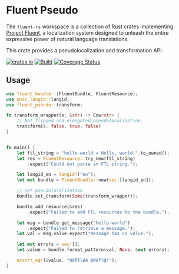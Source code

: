 # Fluent Pseudo

The `fluent-rs` workspace is a collection of Rust crates implementing [Project Fluent][],
a localization system designed to unleash the entire expressive power of natural language translations.

This crate provides a pseudolocalization and transformation API.

[![crates.io](https://img.shields.io/crates/v/fluent-pseudo.svg)](https://crates.io/crates/fluent-pseudo)
[![Build](https://github.com/projectfluent/fluent-rs/actions/workflows/test.yaml/badge.svg)](https://github.com/projectfluent/fluent-rs/actions/workflows/test.yaml)
[![Coverage Status](https://coveralls.io/repos/github/projectfluent/fluent-rs/badge.svg?branch=main)](https://coveralls.io/github/projectfluent/fluent-rs?branch=main)

[Project Fluent]: https://projectfluent.org

Usage
-----

```rust
use fluent_bundle::{FluentBundle, FluentResource};
use unic_langid::langid;
use fluent_pseudo::transform;

fn transform_wrapper(s: &str) -> Cow<str> {
    // Not flipped and elongated pseudolocalization.
    transform(s, false, true, false)
}


fn main() {
    let ftl_string = "hello-world = Hello, world!".to_owned();
    let res = FluentResource::try_new(ftl_string)
        .expect("Could not parse an FTL string.");

    let langid_en = langid!("en");
    let mut bundle = FluentBundle::new(vec![langid_en]);

    // Set pseudolocalization
    bundle.set_transform(Some(transform_wrapper));

    bundle.add_resource(&res)
        .expect("Failed to add FTL resources to the bundle.");

    let msg = bundle.get_message("hello-world")
        .expect("Failed to retrieve a message.");
    let val = msg.value.expect("Message has no value.");

    let mut errors = vec![];
    let value = bundle.format_pattern(val, None, &mut errors);

    assert_eq!(&value, "Ħḗḗŀŀǿǿ Ẇǿǿřŀḓ!");
}
```
